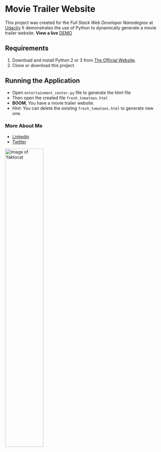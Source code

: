 # Movie Trailer Website
This project was created for the _Full Stack Web Developer Nanodegree_ at [Udacity](https://www.udacity.com/degrees/full-stack-web-developer-nanodegree--nd004)
It demonstrates the use of Python to dynamically generate a movie trailer website.
**View a live** [DEMO](https://alimahmoud7.github.io/Movie-Trailer-Website-FSND-Udacity/fresh_tomatoes.html)

## Requirements
1. Download and install Python 2 or 3 from [The Official Website](https://www.python.org).
2. Clone or download this project.

## Running the Application
* Open `entertainment_center.py` file to generate the html file
* Then open the created file `fresh_tomatoes.html`
* **BOOM**, You have a movie trailer website.
* _Hint_: You can delete the existing `fresh_tomatoes.html` to generate new one.

### More About Me
- [Linkedin](https://www.linkedin.com/in/alimahmoud7)
- [Twitter](https://twitter.com/Ali_Mahmoud_7)

<img src="https://octodex.github.com/images/yaktocat.png" alt="Image of Yaktocat" width="50%" />
